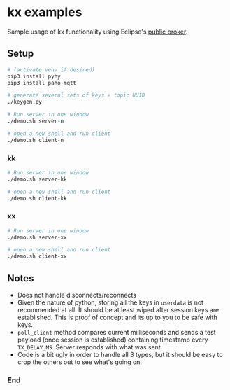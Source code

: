 # kx examples

Sample usage of kx functionality using Eclipse's [public broker](https://www.eclipse.org/paho/).

## Setup

```sh
# (activate venv if desired)
pip3 install pyhy
pip3 install paho-mqtt

# generate several sets of keys + topic UUID
./keygen.py

# Run server in one window
./demo.sh server-n

# open a new shell and run client
./demo.sh client-n
```

### kk

```sh
# Run server in one window
./demo.sh server-kk

# open a new shell and run client
./demo.sh client-kk
```

### xx

```sh
# Run server in one window
./demo.sh server-xx

# open a new shell and run client
./demo.sh client-xx
```

## Notes

* Does not handle disconnects/reconnects
* Given the nature of python, storing all the keys in `userdata` is not
recommended at all. It should be at least wiped after session keys are
established. This is proof of concept and its up to you to be safe with keys.
* `poll_client` method compares current milliseconds and sends a test payload
(once session is established) containing timestamp every `TX_DELAY_MS`.
Server responds with what was sent.
* Code is a bit ugly in order to handle all 3 types, but it should be easy to
crop the others out to see what's going on.

### End
